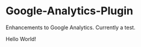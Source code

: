 Google-Analytics-Plugin
=======================

Enhancements to Google Analytics. Currently a test.

Hello World!